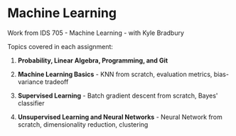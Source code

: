 # Machine Learning

Work from IDS 705 - Machine Learning - with Kyle Bradbury

Topics covered in each assignment:

1. **Probability, Linear Algebra, Programming, and Git**

2. **Machine Learning Basics** - KNN from scratch, evaluation metrics, bias-variance tradeoff

3. **Supervised Learning** - Batch gradient descent from scratch, Bayes' classifier

4. **Unsupervised Learning and Neural Networks** - Neural Network from scratch, dimensionality reduction, clustering
